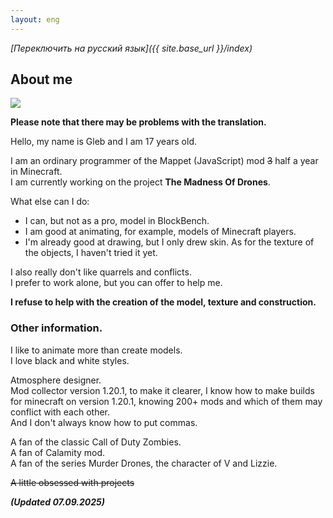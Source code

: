 ```yaml
---
layout: eng
---
```


*[Переключить на русский язык]({{ site.base_url }}/index)*

## About me

<img class="profile-picture" src="https://avatars.githubusercontent.com/u/89039577?s=400&u=34a4ae82646edfcd5de2c457af79e3fcc2d7a903&v=4">

**Please note that there may be problems with the translation.**

Hello, my name is Gleb and I am 17 years old.

I am an ordinary programmer of the Mappet (JavaScript) mod ~~3~~ half a year in Minecraft.  
I am currently working on the project **The Madness Of Drones**.

What else can I do:
* I can, but not as a pro, model in BlockBench.
* I am good at animating, for example, models of Minecraft players.
* I'm already good at drawing, but I only drew skin. As for the texture of the objects, I haven't tried it yet.

I also really don't like quarrels and conflicts.  
I prefer to work alone, but you can offer to help me.

**I refuse to help with the creation of the model, texture and construction.**

### Other information. 

I like to animate more than create models.  
I love black and white styles.

Atmosphere designer.  
Mod collector version 1.20.1, to make it clearer, I know how to make builds for minecraft on version 1.20.1, knowing 200+ mods and which of them may conflict with each other.  
And I don't always know how to put commas.  

A fan of the classic Call of Duty Zombies.  
A fan of Calamity mod.  
A fan of the series Murder Drones, the character of V and Lizzie.

~~A little obsessed with projects~~





***(Updated 07.09.2025)***
